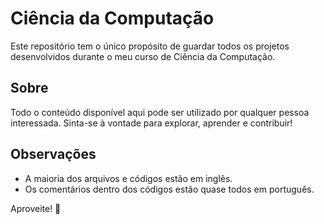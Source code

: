 # Ciência da Computação

Este repositório tem o único propósito de guardar todos os projetos desenvolvidos durante o meu curso de Ciência da Computação.

## Sobre

Todo o conteúdo disponível aqui pode ser utilizado por qualquer pessoa interessada. Sinta-se à vontade para explorar, aprender e contribuir!

## Observações

- A maioria dos arquivos e códigos estão em inglês.
- Os comentários dentro dos códigos estão quase todos em português.

Aproveite! 🚀
